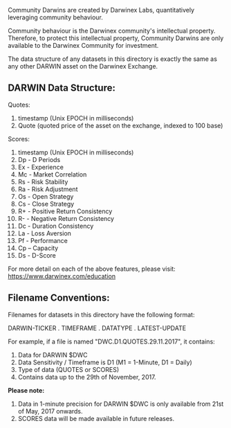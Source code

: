 Community Darwins are created by Darwinex Labs, quantitatively leveraging community behaviour.

Community behaviour is the Darwinex community's intellectual property. Therefore, to protect this intellectual property, Community Darwins are only available to the Darwinex Community for investment.

The data structure of any datasets in this directory is exactly the same as any other DARWIN asset on the Darwinex Exchange.

DARWIN Data Structure:
--
Quotes:
1) timestamp (Unix EPOCH in milliseconds)
2) Quote (quoted price of the asset on the exchange, indexed to 100 base)

Scores:
1) timestamp (Unix EPOCH in milliseconds)
2) Dp - D Periods
3) Ex - Experience
4) Mc - Market Correlation
5) Rs - Risk Stability
6) Ra - Risk Adjustment
7) Os - Open Strategy
8) Cs - Close Strategy
9) R+ - Positive Return Consistency
10) R- - Negative Return Consistency
11) Dc - Duration Consistency
12) La - Loss Aversion
13) Pf - Performance
14) Cp – Capacity
15) Ds - D-Score

For more detail on each of the above features, please visit: https://www.darwinex.com/education

Filename Conventions:
--
Filenames for datasets in this directory have the following format:

DARWIN-TICKER . TIMEFRAME . DATATYPE . LATEST-UPDATE

For example, if a file is named "DWC.D1.QUOTES.29.11.2017", it contains:

1) Data for DARWIN $DWC
2) Data Sensitivity / Timeframe is D1 (M1 = 1-Minute, D1 = Daily)
3) Type of data (QUOTES or SCORES)
4) Contains data up to the 29th of November, 2017.

**Please note:**
1) Data in 1-minute precision for DARWIN $DWC is only available from 21st of May, 2017 onwards.
2) SCORES data will be made available in future releases.
